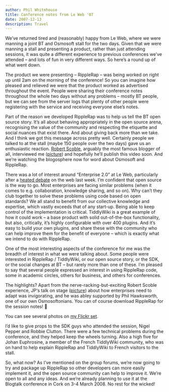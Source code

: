 ```yaml
---
author: Phil Whitehouse
title: Conference notes from Le Web '07
date: 2007-12-13
description: Travel
---
```

We’ve returned tired and (reasonably) happy from Le Web, where we were manning a joint BT and Osmosoft stall for the two days. Given that we were manning a stall and presenting a product, rather than just attending sessions, it was quite a different experience to previous conferences we’ve attended – and lots of fun in very different ways. So here’s a round up of what went down.

The product we were presenting – RippleRap – was being worked on right up until 2am on the morning of the conference! So you can imagine how pleased and relieved we were that the product worked as advertised throughout the event. People were sharing their conference notes throughout the whole two days without any problems – mostly BT people, but we can see from the server logs that plenty of other people were registering with the service and receiving everyone else’s notes.

Part of the reason we developed RippleRap was to help us tell the BT open source story. It’s all about behaving appropriately in the open source arena, recognising the value of the community and respecting the etiquette and social nuances that exist there. And about giving back more than we take. And I think we got this message across pretty well. Certainly people we talked to at the stall (maybe 150 people over the two days) gave us an enthusiastic reaction. [Robert Scoble](http://www.scobleizer.com/), arguably the most famous blogger of all, interviewed me ([picture](http://www.flickr.com/photos/psd/2105422264/)) and hopefully he’ll publish this video soon. And we’re watching the blogosphere now for word about Osmosoft and RippleRap.

There was a lot of interest around “Enterprise 2.0” at Le Web, particularly after a [heated debate](https://www.techmeme.com/071209/p19#a071209p19) on the web last week. I’m confident that open source is the way to go. Most enterprises are facing similar problems (when it comes to e.g. collaboration, knowledge sharing, and so on). Why can’t they club together to solve these problems using code based on open standards? We all stand to benefit from our collective knowledge and expertise, which vastly exceeds that of any start-up. Being able to keep control of the implementation is critical. TiddlyWiki is a great example of how it could work – a base product with solid out-of-the-box functionality, but also, critically, it’s highly configurable with over 400 plugins. And it’s easy to build your own plugins, and share these with the community who can help improve them for the benefit of everyone – which is exactly what we intend to do with RippleRap.

One of the most interesting aspects of the conference for me was the breadth of interest in what we were talking about. Some people were interested in RippleRap / TiddlyWiki, or our open source story, or the SDK, or the social changes at BT – but rarely more than one of these. I’m pleased to say that several people expressed an interest in using RippleRap code, some in academic circles, others for business, and others for conferences.

The highlights? Apart from the nerve-racking-but-exciting Robert Scoble experience, JP‘s talk on stage ([picture](http://www.flickr.com/photos/psd/2104675535/)) about how enterprises need to adapt was invigorating, and he was abley supported by Phil Hawksworth, one of our own Osmosoftonians. You can of course download RippleRap for the session notes! 🙂

You can see several photos on [my Flickr set](http://www.flickr.com/photos/philliecasablanca/sets/72157603435510986/).

I’d like to give props to the SDK guys who attended the session, Nigel Pepper and Robbie Clutton. There were a few technical problems during the conference, and they helped keep the wheels turning. Also a high five for Johan Euphrosine, a member of the French TiddlyWiki community, who was on hand to help explain RippleRap and TiddlyWiki to French visitors to the stall.

So, what now? As I’ve mentioned on the group forums, we’re now going to try and package up RippleRap so other developers can more easily implement it, and the open source community can help to improve it. We’re open to all and any ideas. And we’re already planning to use it at the Blogtalk conference in Cork on 3-4 March 2008. No rest for the wicked!
